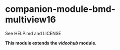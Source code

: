 # companion-module-bmd-multiview16
See HELP.md and LICENSE

**This module extends the *videohub* module.**
